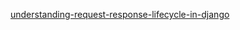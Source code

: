 [understanding-request-response-lifecycle-in-django](https://learnbatta.com/blog/understanding-request-response-lifecycle-in-django-29/)